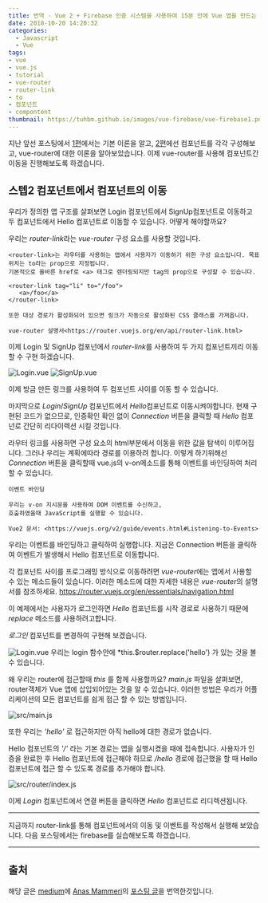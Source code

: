 ```yaml
---
title: 번역 - Vue 2 + Firebase 인증 시스템을 사용하여 15분 안에 Vue 앱을 만드는 방법 3편
date: 2018-10-20 14:20:32
categories:
  - Javascript
  - Vue
tags:
- vue
- vue.js
- tutorial
- vue-router
- router-link
- to
- 컴포넌트
- compontent
thumbnail: https://tuhbm.github.io/images/vue-firebase/vue-firebase1.png
---
```


지난 앞선 포스팅에서 [1편](https://tuhbm.github.io/2018/10/20/vue-firebase1/)에서는 기본 이론을 알고,
[2편](https://tuhbm.github.io/2018/10/20/vue-firebase2/)에선 컴포넌트를 각각 구성해보고, vue-router에 대한 이론을 알아보았습니다.
이제 vue-router를 사용해 컴포넌트간 이동을 진행해보도록 하겠습니다. 

## 스텝2 컴포넌트에서 컴포넌트의 이동

우리가 정의한 앱 구조를 살펴보면 Login 컴포넌트에서 SignUp컴포넌트로 이동하고 두 컴포넌트에서 Hello 컴포넌트로 이동할 수 있습니다.
어떻게 해야할까요?

우리는 *router-link*라는 _vue-router_ 구성 요소를 사용할 것입니다.

```text
<router-link>는 라우터를 사용하는 앱에서 사용자가 이동하기 위한 구성 요소입니다. 목표 위치는 to라는 prop으로 지정됩니다.
기본적으로 올바른 href로 <a> 태그로 렌더링되지만 tag의 prop으로 구성할 수 있습니다.

<router-link tag="li" to="/foo">
   <a>/foo</a>
</router-link>

또한 대상 경로가 활성화되어 있으면 링크가 자동으로 활성화된 CSS 클래스를 가져옵니다.

vue-router 설명서<https://router.vuejs.org/en/api/router-link.html>
```
<!-- more -->
이제 Login 및 SignUp 컴포넌에서 *router-link*를 사용하여 두 가지 컴포넌트끼리 이동 할 수 구현 하겠습니다.

![Login.vue](https://tuhbm.github.io/images/vue-firebase/vue-firebase18.png)
![SignUp.vue](https://tuhbm.github.io/images/vue-firebase/vue-firebase19.png)

이제 방금 만든 링크를 사용하여 두 컴포넌트 사이를 이동 할 수 있습니다.

마지막으로 *Login*/*SignUp* 컴포넌트에서 *Hello*컴포넌트로 이동시켜야합니다.
현재 구현된 코드가 없으므로, 인증확인 확인 없이 *Connection* 버튼을 클릭할 때 _Hello_ 컴포넌로 간단히 리다이렉션 시킬 것입니다.

라우터 링크를 사용하면 구성 요소의 html부분에서 이동을 위한 값을 탐색이 이루어집니다.
그러나 우리는 계획에따라 경로를 이용하려 합니다.
이렇게 하기위해선 *Connection* 버튼을 클릭할때 vue.js의 v-on메소드를 통해 이벤트를 바인딩하여 처리 할 수 있습니다.

```text
이벤트 바인딩

우리는 v-on 지시문을 사용하여 DOM 이벤트를 수신하고, 
호출하였을때 JavaScript를 실행할 수 있습니다.

Vue2 문서: <https://vuejs.org/v2/guide/events.html#Listening-to-Events>
```
우리는 이벤트를 바인딩하고 클릭하여 실행합니다. 지금은 Connection 버튼을 클릭하여 이벤트가 발생해서 Hello 컴포넌트로 이동합니다.

각 컴포넌트 사이를 프로그래밍 방식으로 이동하려면 *vue-router*에는 앱에서 사용할 수 있는 메소드들이 있습니다.
이러한 메소드에 대한 자세한 내용은 *vue-router*의 설명서를 참조하세요. 
<https://router.vuejs.org/en/essentials/navigation.html>


이 예제에서는 사용자가 로그인하면 _Hello_ 컴포넌트를 시작 경로로 사용하기 때문에 _replace_ 메소드를 사용하려고합니다.

*로그인* 컴포넌트를 변경하여 구현해 보겠습니다.

![Login.vue](https://tuhbm.github.io/images/vue-firebase/vue-firebase20.png)
우리는 login 함수안에 *this.$router.replace('hello') 가 있는 것을 볼 수 있습니다.

왜 우리는 router에 접근할때 _this_ 를 함께 사용할까요? *main.js* 파일을 살펴보면, router객체가 Vue 앱에 삽입되어있는 것을 알 수 있습니다.
이러한 방법은 우리가 어플리케이션의 모든 컴포넌트를 쉽게 접근 할 수 있는 방법입니다.
 
![src/main.js](https://tuhbm.github.io/images/vue-firebase/vue-firebase21.png)

또한 우리는 _'hello'_ 로 접근하지만 아직 hello에 대한 경로가 없습니다.

Hello 컴포넌트의 _'/'_ 라는 기본 경로는 앱을 실행시켰을 때에 접속합니다. 
사용자가 인증을 완료한 후 Hello 컴포넌트에 접근해야 하므로 _/hello_ 경로에 접근했을 할 때 Hello 컴포넌트에 접근 할 수 있도록 경로를 추가해야 합니다.

![src/router/index.js](https://tuhbm.github.io/images/vue-firebase/vue-firebase22.png)

이제 *Login* 컴포넌트에서 연결 버튼을 클릭하면 *Hello* 컴포넌트로 리디렉션됩니다.

*******

지금까지 router-link를 통해 컴포넌트에서의 이동 및 이벤트를 작성해서 실행해 보았습니다.
다음 포스팅에서는 firebase를 실습해보도록 하겠습니다.

*******
## 출처
해당 글은 [medium](https://medium.com/)에 [Anas Mammeri](https://medium.com/@anas.mammeri)의 [포스팅 글](https://medium.com/@anas.mammeri/vue-2-firebase-how-to-build-a-vue-app-with-firebase-authentication-system-in-15-minutes-fdce6f289c3c)을 번역한것입니다.

